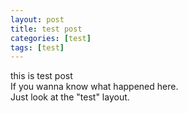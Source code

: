 ```yaml
---
layout: post
title: test post
categories: [test]
tags: [test]
---
```


this is test post  
If you wanna know what happened here.  
Just look at the "test" layout.
